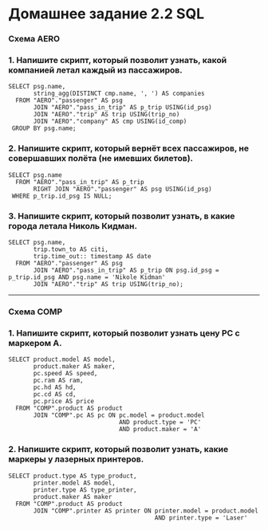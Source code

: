 # Домашнее задание 2.2 SQL

### **Схема AERO**

### 1. Напишите скрипт, который позволит узнать, какой компанией летал каждый из пассажиров.
```
SELECT psg.name,
       string_agg(DISTINCT cmp.name, ', ') AS companies
  FROM "AERO"."passenger" AS psg
       JOIN "AERO"."pass_in_trip" AS p_trip USING(id_psg)
       JOIN "AERO"."trip" AS trip USING(trip_no)
       JOIN "AERO"."company" AS cmp USING(id_comp)
 GROUP BY psg.name;
```

### 2. Напишите скрипт, который вернёт всех пассажиров, не совершавших полёта (не имевших билетов).
```
SELECT psg.name
  FROM "AERO"."pass_in_trip" AS p_trip
       RIGHT JOIN "AERO"."passenger" AS psg USING(id_psg)
 WHERE p_trip.id_psg IS NULL;
```

### 3. Напишите скрипт, который позволит узнать, в какие города летала Николь Кидман.
```
SELECT psg.name,
       trip.town_to AS citi,
       trip.time_out:: timestamp AS date
  FROM "AERO"."passenger" AS psg
       JOIN "AERO"."pass_in_trip" AS p_trip ON psg.id_psg = p_trip.id_psg AND psg.name = 'Nikole Kidman'
       JOIN "AERO"."trip" AS trip USING(trip_no);
```

---

### **Схема COMP**

### 1. Напишите скрипт, который позволит узнать цену PC с маркером А.
```
SELECT product.model AS model,
       product.maker AS maker,
       pc.speed AS speed,
       pc.ram AS ram,
       pc.hd AS hd,
       pc.cd AS cd,
       pc.price AS price
  FROM "COMP".product AS product
       JOIN "COMP".pc AS pc ON pc.model = product.model
                               AND product.type = 'PC'
                               AND product.maker = 'A'
```

### 2. Напишите скрипт, который позволит узнать, какие маркеры у лазерных принтеров.
```
SELECT product.type AS type_product,
       printer.model AS model,
       printer.type AS type_printer,
       product.maker AS maker
  FROM "COMP".product AS product
       JOIN "COMP".printer AS printer ON printer.model = product.model
                                         AND printer.type = 'Laser'
```